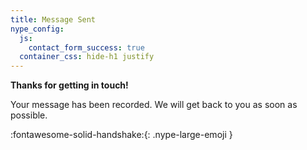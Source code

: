 ```yaml
---
title: Message Sent
nype_config:
  js:
    contact_form_success: true
  container_css: hide-h1 justify
---
```

**Thanks for getting in touch!**

Your message has been recorded. We will get back to you as soon as possible.

:fontawesome-solid-handshake:{: .nype-large-emoji }